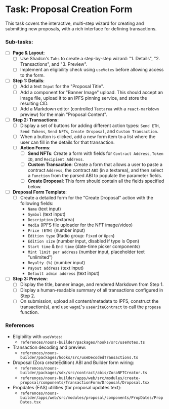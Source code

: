 # Task: Proposal Creation Form

This task covers the interactive, multi-step wizard for creating and submitting new proposals, with a rich interface for defining transactions.

### Sub-tasks:

- [ ] **Page & Layout**:
  - [ ] Use Shadcn's `Tabs` to create a step-by-step wizard: "1. Details", "2. Transactions", and "3. Preview".
  - [ ] Implement an eligibility check using `useVotes` before allowing access to the form.

- [ ] **Step 1: Details**:
  - [ ] Add a text `Input` for the "Proposal Title".
  - [ ] Add a component for "Banner Image" upload. This should accept an image file, upload it to an IPFS pinning service, and store the resulting CID.
  - [ ] Add a Markdown editor (controlled `Textarea` with a `react-markdown` preview) for the main "Proposal Content".

- [ ] **Step 2: Transactions**:
  - [ ] Display a set of buttons for adding different action types: `Send ETH`, `Send Tokens`, `Send NFTs`, `Create Droposal`, and `Custom Transaction`.
  - [ ] When a button is clicked, add a new form item to a list where the user can fill in the details for that transaction.
  - [ ] **Action Forms**:
    - [ ] **Send NFTs**: Create a form with fields for `Contract Address`, `Token ID`, and `Recipient Address`.
    - [ ] **Custom Transaction**: Create a form that allows a user to paste a contract `Address`, the contract `ABI` (in a textarea), and then select a `Function` from the parsed ABI to populate the parameter fields.
    - [ ] **Create Droposal**: This form should contain all the fields specified below.

- [ ] **Droposal Form Template**:
  - [ ] Create a detailed form for the "Create Droposal" action with the following fields:
    - `Name` (text input)
    - `Symbol` (text input)
    - `Description` (textarea)
    - `Media` (IPFS file uploader for the NFT image/video)
    - `Price (ETH)` (number input)
    - `Edition type` (Radio group: `Fixed` or `Open`)
    - `Edition size` (number input, disabled if type is Open)
    - `Start time` & `End time` (date-time picker components)
    - `Mint limit per address` (number input, placeholder text "unlimited")
    - `Royalty (%)` (number input)
    - `Payout address` (text input)
    - `Default admin address` (text input)

- [ ] **Step 3: Preview**:
  - [ ] Display the title, banner image, and rendered Markdown from Step 1.
  - [ ] Display a human-readable summary of all transactions configured in Step 2.
  - [ ] On submission, upload all content/metadata to IPFS, construct the transaction(s), and use `wagmi`'s `useWriteContract` to call the `propose` function.

### References

- Eligibility with `useVotes`:
  - `references/nouns-builder/packages/hooks/src/useVotes.ts`
- Transaction decoding and preview:
  - `references/nouns-builder/packages/hooks/src/useDecodedTransactions.ts`
- Droposal (Zora createEdition) ABI and Builder form wiring:
  - `references/nouns-builder/packages/sdk/src/contract/abis/ZoraNFTCreator.ts`
  - `references/nouns-builder/apps/web/src/modules/create-proposal/components/TransactionForm/Droposal/Droposal.tsx`
- Propdates (EAS) utilities (for proposal updates text):
  - `references/nouns-builder/apps/web/src/modules/proposal/components/PropDates/PropDates.tsx`
